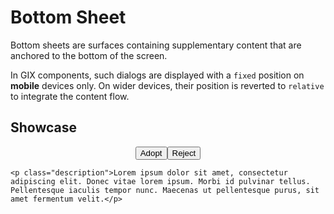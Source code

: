 <script lang="ts">
    import BottomSheet from "$lib/components/BottomSheet.svelte";
</script>

# Bottom Sheet

Bottom sheets are surfaces containing supplementary content that are anchored to the bottom of the screen.

In GIX components, such dialogs are displayed with a `fixed` position on **mobile** devices only. On wider devices, their position is reverted to `relative` to integrate the content flow.

## Showcase

<BottomSheet>
    <div class="buttons">
        <button class="success small">Adopt</button>
        <button class="danger small">Reject</button>
    </div>
    
    <p class="description">Lorem ipsum dolor sit amet, consectetur adipiscing elit. Donec vitae lorem ipsum. Morbi id pulvinar tellus. Pellentesque iaculis tempor nunc. Maecenas ut pellentesque purus, sit amet fermentum velit.</p>
</BottomSheet>

<style lang="scss">
    .buttons {
        display: flex;
        justify-content: center;
        gap: var(--padding);
    }
</style>
